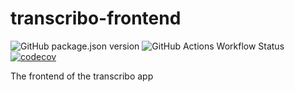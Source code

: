 # transcribo-frontend

![GitHub package.json version](https://img.shields.io/github/package-json/v/DCC-BS/transcribo-frontend)
![GitHub Actions Workflow Status](https://img.shields.io/github/actions/workflow/status/DCC-BS/transcribo-frontend/ci.yml)
[![codecov](https://codecov.io/gh/DCC-BS/transcribo-frontend/graph/badge.svg)](https://codecov.io/gh/DCC-BS/transcribo-frontend)

The frontend of the transcribo app
